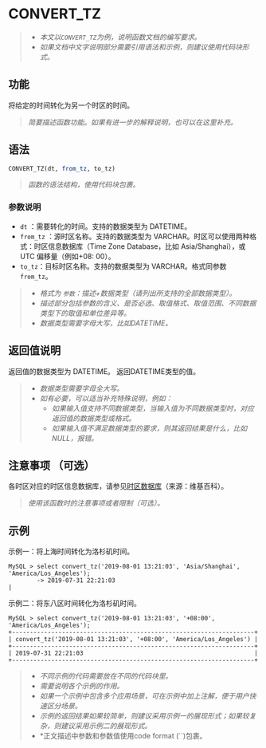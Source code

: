 # CONVERT_TZ

> - *本文以`CONVERT_TZ`为例，说明函数文档的编写要求。*
> - *如果文档中文字说明部分需要引用语法和示例，则建议使用代码块形式。*

## 功能

将给定的时间转化为另一个时区的时间。

> *简要描述函数功能。如果有进一步的解释说明，也可以在这里补充。*

## 语法

```sql
CONVERT_TZ(dt, from_tz, to_tz)
```
> *函数的语法结构，使用代码块包裹。*

### 参数说明

- `dt` ：需要转化的时间。支持的数据类型为 DATETIME。
- `from_tz` ：源时区名称。支持的数据类型为 VARCHAR。时区可以使用两种格式：时区信息数据库（Time Zone Database，比如 Asia/Shanghai），或 UTC 偏移量（例如+08: 00）。
- `to_tz`：目标时区名称。支持的数据类型为 VARCHAR。格式同参数 `from_tz`。

> - *格式为 `参数`：描述+数据类型（请列出所支持的全部数据类型）。*
> - *描述部分包括参数的含义、是否必选、取值格式、取值范围、不同数据类型下的取值和单位差异等。*
> - *数据类型需要字母大写，比如DATETIME。*

## 返回值说明

返回值的数据类型为 DATETIME。
返回DATETIME类型的值。

> - *数据类型需要字母全大写。*
> - *如有必要，可以适当补充特殊说明，例如：*
>   - *如果输入值支持不同数据类型，当输入值为不同数据类型时，对应返回值的数据类型或格式。*
>   - *如果输入值不满足数据类型的要求，则其返回结果是什么，比如 NULL，报错。*

## 注意事项 （可选）

各时区对应的时区信息数据库，请参见[时区数据库](https://en.wikipedia.org/wiki/List_of_tz_database_time_zones)（来源：维基百科）。

> *使用该函数时的注意事项或者限制（可选）。*

## 示例

示例一：将上海时间转化为洛杉矶时间。

```Plain%20Text
MySQL > select convert_tz('2019-08-01 13:21:03', 'Asia/Shanghai', 'America/Los_Angeles');
        -> 2019-07-31 22:21:03                                                       |
```

示例二：将东八区时间转化为洛杉矶时间。

```Plain%20Text
MySQL > select convert_tz('2019-08-01 13:21:03', '+08:00', 'America/Los_Angeles');
+--------------------------------------------------------------------+
| convert_tz('2019-08-01 13:21:03', '+08:00', 'America/Los_Angeles') |
+--------------------------------------------------------------------+
| 2019-07-31 22:21:03                                                |
+--------------------------------------------------------------------+
```

> - *不同示例的代码需要放在不同的代码块里。*
> - *需要说明各个示例的作用。*
> - *如果一个示例中包含多个应用场景，可在示例中加上注解，便于用户快速区分场景。*
> - *示例的返回结果如果较简单，则建议采用示例一的展现形式；如果较复杂，则建议采用示例二的展现形式。*
> - *正文描述中参数和参数值使用code format (``)包裹。
